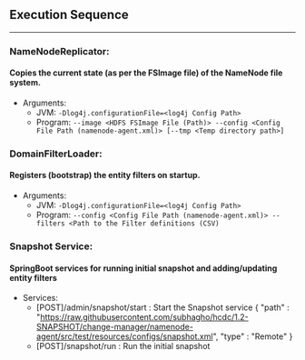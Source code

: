 ## Execution Sequence
***

### NameNodeReplicator:
#### Copies the current state (as per the FSImage file) of the NameNode file system.
- Arguments:
  - JVM: `-Dlog4j.configurationFile=<log4j Config Path>`
  - Program: `--image <HDFS FSImage File (Path)> --config <Config File Path (namenode-agent.xml)> [--tmp <Temp directory path>]`

### DomainFilterLoader:
#### Registers (bootstrap) the entity filters on startup.
- Arguments:
  - JVM: `-Dlog4j.configurationFile=<log4j Config Path>`
  - Program: `--config <Config File Path (namenode-agent.xml)> --filters <Path to the Filter definitions (CSV)`

### Snapshot Service:
#### SpringBoot services for running initial snapshot and adding/updating entity filters
- Services:
  - [POST]/admin/snapshot/start :  Start the Snapshot service
        {
          "path" : "https://raw.githubusercontent.com/subhagho/hcdc/1.2-SNAPSHOT/change-manager/namenode-agent/src/test/resources/configs/snapshot.xml",
          "type" : "Remote"
        }
  - [POST]/snapshot/run : Run the initial snapshot


